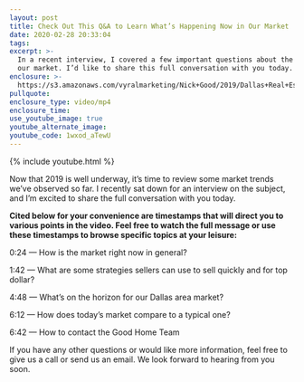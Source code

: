 ```yaml
---
layout: post
title: Check Out This Q&A to Learn What’s Happening Now in Our Market
date: 2020-02-28 20:33:04
tags:
excerpt: >-
  In a recent interview, I covered a few important questions about the state of
  our market. I’d like to share this full conversation with you today.
enclosure: >-
  https://s3.amazonaws.com/vyralmarketing/Nick+Good/2019/Dallas+Real+Estate+_+The+Good+Home+Team-+market+trends.mp4
pullquote:
enclosure_type: video/mp4
enclosure_time:
use_youtube_image: true
youtube_alternate_image:
youtube_code: 1wxod_aTewU
---
```


{% include youtube.html %}

Now that 2019 is well underway, it’s time to review some market trends we’ve observed so far. I recently sat down for an interview on the subject, and I’m excited to share the full conversation with you today.

**Cited below for your convenience are timestamps that will direct you to various points in the video. Feel free to watch the full message or use these timestamps to browse specific topics at your leisure:&nbsp;**

0:24 — How is the market right now in general?

1:42 — What are some strategies sellers can use to sell quickly and for top dollar?

4:48 — What’s on the horizon for our Dallas area market?

6:12 — How does today’s market compare to a typical one?

6:42 — How to contact the Good Home Team

If you have any other questions or would like more information, feel free to give us a call or send us an email. We look forward to hearing from you soon.